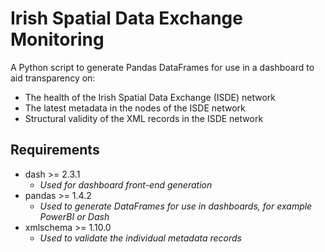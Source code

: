 # Irish Spatial Data Exchange Monitoring

A Python script to generate Pandas DataFrames for use in a dashboard
to aid transparency on:

- The health of the Irish Spatial Data Exchange (ISDE) network
- The latest metadata in the nodes of the ISDE network
- Structural validity of the XML records in the ISDE network

## Requirements

- dash >= 2.3.1
  - _Used for dashboard front-end generation_
- pandas >= 1.4.2 
  - _Used to generate DataFrames for use in dashboards, for example PowerBI or Dash_
- xmlschema >= 1.10.0
  - _Used to validate the individual metadata records_